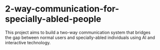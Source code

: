 # 2-way-communication-for-specially-abled-people
This project aims to build a two-way communication system that bridges the gap between normal users and specially-abled individuals using AI and interactive technology.
